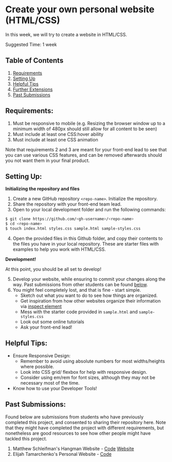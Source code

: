 # Create your own personal website (HTML/CSS)

In this week, we will try to create a website in HTML/CSS. 

Suggested Time: 1 week

## Table of Contents

1. [Requirements](#requirements)
2. [Setting Up](#setting-up)
3. [Helpful Tips](#helpful-tips)
4. [Further Extensions](#further-extensions)
5. [Past Submissions](#past-submissions)


## Requirements: 

1. Must be responsive to mobile (e.g. Resizing the browser window up to a minimum width of 480px should still allow for all content to be seen)
1. Must include at least one CSS:hover ability
1. Must include at least one CSS animation

Note that requirements 2 and 3 are meant for your front-end lead to see that you can use various CSS features, and can be removed afterwards should you not want them in your final product.

## Setting Up:

**Initializing the repository and files**
1. Create a new GitHub repository `<repo-name>`. Initialize the repository.
2. Share the repository with your front-end team lead.
3. Open to your local development folder and run the following commands:
```bash
$ git clone https://github.com/<gh-username>/<repo-name>
$ cd <repo-name>
$ touch index.html styles.css sample.html sample-styles.css
```
4. Open the provided files in this Github folder, and copy their contents to the files you have in your local repository. These are starter files with examples to help you work with HTML/CSS.

**Development!**

At this point, you should be all set to develop!

5. Develop your website, while ensuring to commit your changes along the way. Past submissions from other students can be found [below](#Past-submissions). 
6. You might feel completely lost, and that is fine - start simple.
    * Sketch out what you want to do to see how things are organized.
    * Get inspiration from how other websites organize their information via [inspect element](../Basic%20Tools/Developer%20Tools.md)
    * Mess with the starter code provided in `sample.html` and `sample-styles.css`
    * Look out some online tutorials
    * Ask your front-end lead! 

## Helpful Tips:
* Ensure Responsive Design:
    * Remember to avoid using absolute numbers for most widths/heights where possible.
    * Look into CSS grid/ flexbox for help with responsive design.
    * Consider using em/rem for font sizes, although they may not be necessary most of the time.
* Know how to use your Developer Tools!

## Past Submissions:
Found below are submissions from students who have previously completed this project, and consented to sharing their repository here. Note that they might have completed the project with different requirements, but nonetheless are good resources to see how other people might have tackled this project.

1. Matthew Schleifman's Hangman Website - [Code](https://github.com/mas19/hangmanwebsite) [Website](https://mas19.github.io/hangmanwebsite/)
1. Elijah Tamarchenko's Personal Website - [Code](https://github.com/Conqueror1776/Simplistic-Personal-Website) 